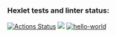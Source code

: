 ### Hexlet tests and linter status:
[![Actions Status](https://github.com/malyshevn/python-project-50/workflows/hexlet-check/badge.svg)](https://github.com/malyshevn/python-project-50/actions)
<a href="https://asciinema.org/a/7lu0zCMSbyqobMxt2MgZTUJwB" target="_blank"><img src="https://asciinema.org/a/7lu0zCMSbyqobMxt2MgZTUJwB.svg" /></a>
[![hello-world](https://github.com/malyshevn/python-project-50/actions/workflows/hello.yml/badge.svg)](https://github.com/malyshevn/python-project-50/actions/workflows/hello.yml)
